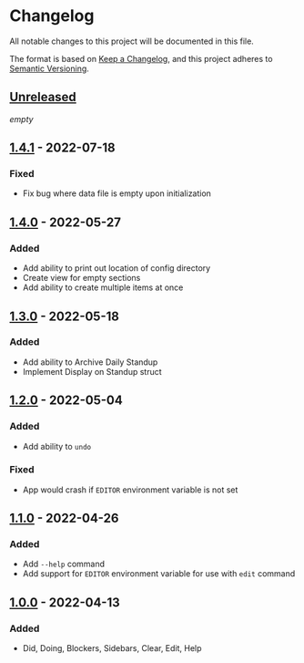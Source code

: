 # Changelog
All notable changes to this project will be documented in this file.

The format is based on [Keep a Changelog](https://keepachangelog.com/en/1.0.0/),
and this project adheres to [Semantic Versioning](https://semver.org/spec/v2.0.0.html).

## [Unreleased]
*empty*

## [1.4.1] - 2022-07-18
### Fixed
-  Fix bug where data file is empty upon initialization

## [1.4.0] - 2022-05-27
### Added
- Add ability to print out location of config directory
- Create view for empty sections
- Add ability to create multiple items at once

## [1.3.0] - 2022-05-18
### Added
- Add ability to Archive Daily Standup
- Implement Display on Standup struct

## [1.2.0] - 2022-05-04
### Added
- Add ability to `undo`

### Fixed
- App would crash if `EDITOR` environment variable is not set

## [1.1.0] - 2022-04-26
### Added
- Add `--help` command
- Add support for `EDITOR` environment variable for use with `edit` command

## [1.0.0] - 2022-04-13
### Added
- Did, Doing, Blockers, Sidebars, Clear, Edit, Help

[Unreleased]: https://github.com/badjr13/laydown
<!-- Obtained by going to last commit before version bump and `Browse Files` -->
[1.4.1]: https://github.com/badjr13/laydown/tree/69b8a22901e3cb639133282b80d7f4c4b19a05c5
[1.4.0]: https://github.com/badjr13/laydown/tree/0bb487815550b9182398508c22b8134b30844724
[1.3.0]: https://github.com/badjr13/laydown/tree/f6b23dcdd5b86796831e8e7f81282bb8341aad91
[1.2.0]: https://github.com/badjr13/laydown/tree/5a10fe65baac320d6a557a66af6372f690c04118
[1.1.0]: https://github.com/badjr13/laydown/tree/5b8c4a82a2362e0ed6a902e8166bb570f6dab403
[1.0.0]: https://github.com/badjr13/laydown/tree/951eb7d67472ca09c93dc22cb65541f71a8e23e9
